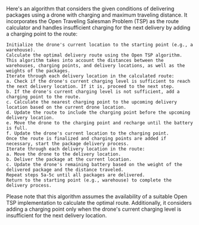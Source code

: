 Here's an algorithm that considers the given conditions of delivering packages using a drone with charging and maximum traveling distance. It incorporates the Open Traveling Salesman Problem (TSP) as the route calculator and handles insufficient charging for the next delivery by adding a charging point to the route:

    Initialize the drone's current location to the starting point (e.g., a warehouse).
    Calculate the optimal delivery route using the Open TSP algorithm. This algorithm takes into account the distances between the warehouses, charging points, and delivery locations, as well as the weights of the packages.
    Iterate through each delivery location in the calculated route:
    a. Check if the drone's current charging level is sufficient to reach the next delivery location. If it is, proceed to the next step.
    b. If the drone's current charging level is not sufficient, add a charging point to the route.
    c. Calculate the nearest charging point to the upcoming delivery location based on the current drone location.
    d. Update the route to include the charging point before the upcoming delivery location.
    e. Move the drone to the charging point and recharge until the battery is full.
    f. Update the drone's current location to the charging point.
    Once the route is finalized and charging points are added if necessary, start the package delivery process.
    Iterate through each delivery location in the route:
    a. Move the drone to the delivery location.
    b. Deliver the package at the current location.
    c. Update the drone's remaining battery based on the weight of the delivered package and the distance traveled.
    Repeat steps 5a-5c until all packages are delivered.
    Return to the starting point (e.g., warehouse) to complete the delivery process.

Please note that this algorithm assumes the availability of a suitable Open TSP implementation to calculate the optimal route. Additionally, it considers adding a charging point only when the drone's current charging level is insufficient for the next delivery location.